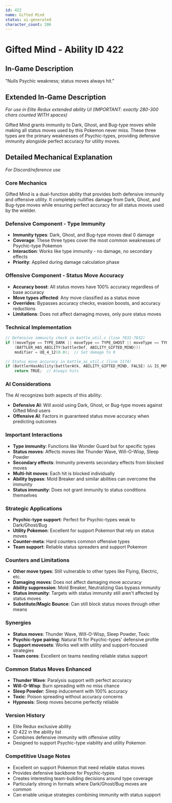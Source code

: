 ```yaml
---
id: 422
name: Gifted Mind
status: ai-generated
character_count: 286
---
```


# Gifted Mind - Ability ID 422

## In-Game Description
"Nulls Psychic weakness; status moves always hit."

## Extended In-Game Description
*For use in Elite Redux extended ability UI (IMPORTANT: exactly 280-300 chars counted WITH spaces)*

Gifted Mind grants immunity to Dark, Ghost, and Bug-type moves while making all status moves used by this Pokemon never miss. These three types are the primary weaknesses of Psychic-types, providing defensive immunity alongside perfect accuracy for utility moves.

## Detailed Mechanical Explanation
*For Discord/reference use*

### Core Mechanics
Gifted Mind is a dual-function ability that provides both defensive immunity and offensive utility. It completely nullifies damage from Dark, Ghost, and Bug-type moves while ensuring perfect accuracy for all status moves used by the wielder.

### Defensive Component - Type Immunity
- **Immunity types**: Dark, Ghost, and Bug-type moves deal 0 damage
- **Coverage**: These three types cover the most common weaknesses of Psychic-type Pokemon
- **Interaction**: Works like type immunity - no damage, no secondary effects
- **Priority**: Applied during damage calculation phase

### Offensive Component - Status Move Accuracy
- **Accuracy boost**: All status moves have 100% accuracy regardless of base accuracy
- **Move types affected**: Any move classified as a status move
- **Overrides**: Bypasses accuracy checks, evasion boosts, and accuracy reductions
- **Limitations**: Does not affect damaging moves, only pure status moves

### Technical Implementation
```c
// Defensive immunity check in battle_util.c (line 7831-7832)
if ((moveType == TYPE_DARK || moveType == TYPE_GHOST || moveType == TYPE_BUG) && 
    (BATTLER_HAS_ABILITY(battlerDef, ABILITY_GIFTED_MIND)))
    modifier = UQ_4_12(0.0);  // Set damage to 0

// Status move accuracy in battle_ai_util.c (line 1174)
if (BattlerHasAbility(battlerAtk, ABILITY_GIFTED_MIND, FALSE) && IS_MOVE_STATUS(move)) 
    return TRUE;  // Always hits
```

### AI Considerations
The AI recognizes both aspects of this ability:
- **Defensive AI**: Will avoid using Dark, Ghost, or Bug-type moves against Gifted Mind users
- **Offensive AI**: Factors in guaranteed status move accuracy when predicting outcomes

### Important Interactions
- **Type immunity**: Functions like Wonder Guard but for specific types
- **Status moves**: Affects moves like Thunder Wave, Will-O-Wisp, Sleep Powder
- **Secondary effects**: Immunity prevents secondary effects from blocked moves
- **Multi-hit moves**: Each hit is blocked individually
- **Ability bypass**: Mold Breaker and similar abilities can overcome the immunity
- **Status immunity**: Does not grant immunity to status conditions themselves

### Strategic Applications
- **Psychic-type support**: Perfect for Psychic-types weak to Dark/Ghost/Bug
- **Utility Pokemon**: Excellent for support Pokemon that rely on status moves
- **Counter-meta**: Hard counters common offensive types
- **Team support**: Reliable status spreaders and support Pokemon

### Counters and Limitations
- **Other move types**: Still vulnerable to other types like Flying, Electric, etc.
- **Damaging moves**: Does not affect damaging move accuracy
- **Ability suppression**: Mold Breaker, Neutralizing Gas bypass immunity
- **Status immunity**: Targets with status immunity still aren't affected by status moves
- **Substitute/Magic Bounce**: Can still block status moves through other means

### Synergies
- **Status moves**: Thunder Wave, Will-O-Wisp, Sleep Powder, Toxic
- **Psychic-type pairing**: Natural fit for Psychic-types' defensive profile
- **Support movesets**: Works well with utility and support-focused strategies
- **Team cores**: Excellent on teams needing reliable status support

### Common Status Moves Enhanced
- **Thunder Wave**: Paralysis support with perfect accuracy
- **Will-O-Wisp**: Burn spreading with no miss chance
- **Sleep Powder**: Sleep inducement with 100% accuracy
- **Toxic**: Poison spreading without accuracy concerns
- **Hypnosis**: Sleep moves become perfectly reliable

### Version History
- Elite Redux exclusive ability
- ID 422 in the ability list
- Combines defensive immunity with offensive utility
- Designed to support Psychic-type viability and utility Pokemon

### Competitive Usage Notes
- Excellent on support Pokemon that need reliable status moves
- Provides defensive backbone for Psychic-types
- Creates interesting team-building decisions around type coverage
- Particularly strong in formats where Dark/Ghost/Bug moves are common
- Can enable unique strategies combining immunity with status support